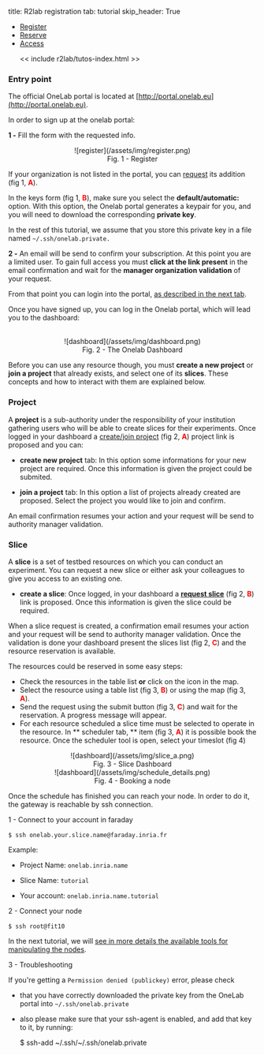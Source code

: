 title: R2lab registration
tab: tutorial
skip_header: True

<script src="/assets/r2lab/open_tab.js"></script>
<script src="/assets/js/diff.js"></script>
<script src="/assets/r2lab/r2lab-diff.js"></script>
<style>@import url("/assets/r2lab/r2lab-diff.css")</style>


<ul class="nav nav-tabs">
  <li class="active"> <a href="#REGISTER">Register</a> </li>
  <li> <a href="#RESERVE">Reserve</a></li>
  <li> <a href="#ACCESS">Access</a></li>

  << include r2lab/tutos-index.html >>
</ul>


<div id="contents" class="tab-content" markdown="1">

<!------------ REGISTER ------------>
<div id="REGISTER" class="tab-pane fade in active" markdown="1">

### Entry point
The official OneLab portal is located at [http://portal.onelab.eu](http://portal.onelab.eu).

In order to sign up at the onelab portal:

**1 -** Fill the form with the requested info. 

<center>
![register](/assets/img/register.png)<br/>
Fig. 1 - Register
</center>

If your organization is not listed in the portal, you can [request](https://portal.onelab.eu/portal/join) its addition (fig 1, <font color="red">**A**</font>).

In the keys form (fig 1, <font color="red">**B**</font>), make sure you select the **default/automatic:** option.
With this option, the Onelab portal generates a keypair for you, and you will need to download the corresponding **private key**.

In the rest of this tutorial, we assume that you store this private key in a file named `~/.ssh/onelab.private.`

**2 -** An email will be send to confirm your subscription. At this point you are a limited user. To gain full access you must **click at the link present** in the email confirmation and wait for the **manager organization validation** of your request. 

From that point you can login into the portal, [as described in the next tab](javascript:open_tab('RESERVE')).

</div>

<!------------ RESERVE ------------>
<div id="RESERVE" class="tab-pane fade" markdown="1">

Once you have signed up, you can log in the Onelab portal, which will lead you to the dashboard:

<br/>
<center>
![dashboard](/assets/img/dashboard.png)<br/>
Fig. 2 - The Onelab Dashboard
</center>

Before you can use any resource though, you must **create a new project** or **join a project** that already exists,
and select one of its **slices**. These concepts and how to interact with them are explained below.

### Project

A **project** is a sub-authority under the responsibility of your institution gathering users who will be able to create slices for their experiments.
Once logged in your dashboard a [create/join project](https://portal.onelab.eu/portal/project_request/) (fig 2, <font color="red">**A**</font>) project link is proposed and you can:

* **create new project** tab: In this option some informations for your new project are required.
Once this information is given the project could be submited.

* **join a project** tab: In this option a list of projects already created are proposed. Select the project you would like to join and confirm. 

An email confirmation resumes your action and your request will be send to authority manager validation.

### Slice

A **slice** is a set of testbed resources on which you can conduct an
experiment. You can request a new slice or either ask your colleagues
to give you access to an existing one.

*  **create a slice**:
Once logged, in your dashboard a **[request slice](https://portal.onelab.eu/portal/slice_request/)** (fig 2, <font color="red">**B**</font>) link is proposed. 
Once this information is given the slice could be required.

When a slice request is created, a confirmation email resumes your
action and your request will be send to authority manager
validation. Once the validation is done your dashboard present the
slices list (fig 2, <font color="red">**C**</font>) and the resource
reservation is available.

The resources could be reserved in some easy steps:

* Check the resources in the table list **or** click on the icon in the map.
* Select the resource using a table list (fig 3, <font color="red">**B**</font>) or using the map (fig 3, <font color="red">**A**</font>).
* Send the request using the submit button (fig 3, <font color="red">**C**</font>) and wait for the reservation. A progress message will appear.
* For each resource scheduled a slice time must be selected to operate in the resource. In ** scheduler tab, ** item (fig 3, <font color="red">**A**</font>)
it is possible book the resource. Once the scheduler tool is open, select your timeslot (fig 4)

<center>
![dashboard](/assets/img/slice_a.png)<br/>
Fig. 3 - Slice Dashboard
</center>

<center>
![dashboard](/assets/img/schedule_details.png)<br/>
Fig. 4 - Booking a node
</center>
</div>

<!------------ ACCESS ------------>
<div id="ACCESS" class="tab-pane fade" markdown="1">

Once the schedule has finished you can reach your node. In order to do it, the gateway is reachable by ssh connection.

1 - Connect to your account in faraday</strong>

    $ ssh onelab.your.slice.name@faraday.inria.fr

Example:

* Project Name: `onelab.inria.name`

* Slice Name: `tutorial`

* Your account: `onelab.inria.name.tutorial`

2 - Connect your node</strong>

    $ ssh root@fit10

In the next tutorial, we will [see in more details the available tools for manipulating the nodes](tuto-200-shell-tools.md#main).
      
3 - Troubleshooting

If you're getting a `Permission denied (publickey)` error, please check

* that you have correctly downloaded the private key from the OneLab portal into `~/.ssh/onelab.private`

* also please make sure that your ssh-agent is enabled, and add that key to it, by running:

    $ ssh-add ~/.ssh/~/.ssh/onelab.private

</div>

</div> <!-- end div contents -->
